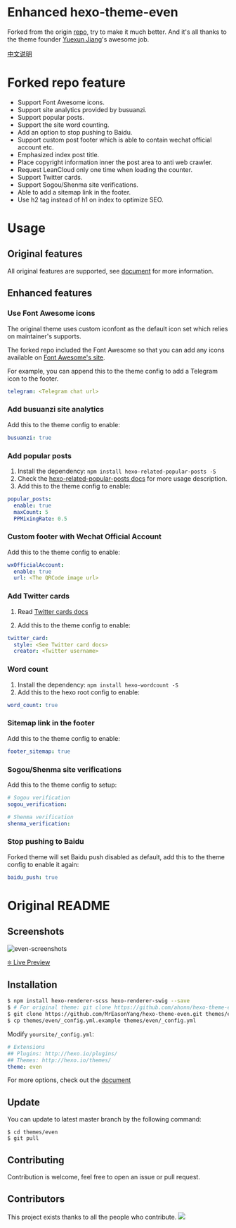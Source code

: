 # Enhanced hexo-theme-even
Forked from the origin [repo](https://github.com/ahonn/hexo-theme-even), try to make it much better. And it's all thanks to the theme founder [Yuexun Jiang](https://github.com/ahonn)'s awesome job.

[中文说明](https://easonyang.com/2021/08/01/enhanced-hexo-theme-even/)

# Forked repo feature
- Support Font Awesome icons.
- Support site analytics provided by busuanzi.
- Support popular posts.
- Support the site word counting.
- Add an option to stop pushing to Baidu.
- Support custom post footer which is able to contain wechat official account etc.
- Emphasized index post title.
- Place copyright information inner the post area to anti web crawler.
- Request LeanCloud only one time when loading the counter.
- Support Twitter cards.
- Support Sogou/Shenma site verifications.
- Able to add a sitemap link in the footer.
- Use h2 tag instead of h1 on index to optimize SEO.

# Usage
## Original features
All original features are supported, see [document](https://github.com/ahonn/hexo-theme-even/wiki) for more information.

## Enhanced features
### Use Font Awesome icons
The original theme uses custom iconfont as the default icon set which relies on maintainer's supports.

The forked repo included the Font Awesome so that you can add any icons available on [Font Awesome's site](https://fontawesome.com/).

For example, you can append this to the theme config to add a Telegram icon to the footer.
```yaml
telegram: <Telegram chat url>
```

### Add busuanzi site analytics
Add this to the theme config to enable:
```yaml
busuanzi: true
```

### Add popular posts
1. Install the dependency: `npm install hexo-related-popular-posts -S`
2. Check the [hexo-related-popular-posts docs](https://github.com/tea3/hexo-related-popular-posts) for more usage description.
3. Add this to the theme config to enable:
```yaml
popular_posts:
  enable: true
  maxCount: 5
  PPMixingRate: 0.5
```

### Custom footer with Wechat Official Account
Add this to the theme config to enable:
```yaml
wxOfficialAccount:
  enable: true
  url: <The QRCode image url>
```

### Add Twitter cards
1. Read [Twitter cards docs](https://developer.twitter.com/en/docs/twitter-for-websites/cards/overview/abouts-cards)

2. Add this to the theme config to enable:
```yaml
twitter_card:
  style: <See Twitter card docs>
  creator: <Twitter username>
```

### Word count
1. Install the dependency: `npm install hexo-wordcount -S`
2. Add this to the hexo root config to enable:
```yaml
word_count: true
```

### Sitemap link in the footer
Add this to the theme config to enable:
```yaml
footer_sitemap: true
```

### Sogou/Shenma site verifications
Add this to the theme config to setup:
```yaml
# Sogou verification
sogou_verification:

# Shenma verification
shenma_verification: 
```

### Stop pushing to Baidu
Forked theme will set Baidu push disabled as default, add this to the theme config to enable it again:
```yaml
baidu_push: true
```

# Original README
## Screenshots
![even-screenshots](https://ahonn-me.oss-cn-beijing.aliyuncs.com/images/55iw9.png)

[🔯 Live Preview](https://ahonn.github.io/hexo-theme-even/)

## Installation
```bash
$ npm install hexo-renderer-scss hexo-renderer-swig --save
$ # For original theme: git clone https://github.com/ahonn/hexo-theme-even themes/even
$ git clone https://github.com/MrEasonYang/hexo-theme-even.git themes/even
$ cp themes/even/_config.yml.example themes/even/_config.yml
```

Modify `yoursite/_config.yml`:

```yaml
# Extensions
## Plugins: http://hexo.io/plugins/
## Themes: http://hexo.io/themes/
theme: even
```

For more options, check out the [document](https://github.com/ahonn/hexo-theme-even/wiki)

## Update
You can update to latest master branch by the following command:

```base
$ cd themes/even
$ git pull
```

## Contributing
Contribution is welcome, feel free to open an issue or pull request.

## Contributors

This project exists thanks to all the people who contribute.
<a href="https://github.com/ahonn/hexo-theme-even/graphs/contributors"><img src="https://opencollective.com/hexo-theme-even/contributors.svg?width=890&button=false" /></a>
